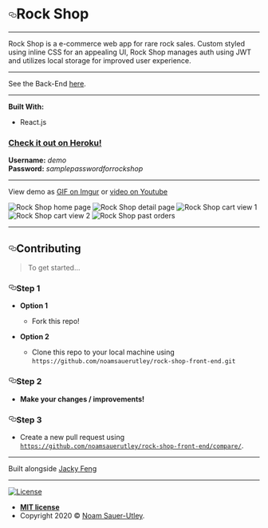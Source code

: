 
<h1><a id="user-content-repository-title-goes-here" class="anchor" aria-hidden="true" href="#repository-title-goes-here"><svg class="octicon octicon-link" viewBox="0 0 16 16" version="1.1" width="16" height="16" aria-hidden="true"><path fill-rule="evenodd" d="M4 9h1v1H4c-1.5 0-3-1.69-3-3.5S2.55 3 4 3h4c1.45 0 3 1.69 3 3.5 0 1.41-.91 2.72-2 3.25V8.59c.58-.45 1-1.27 1-2.09C10 5.22 8.98 4 8 4H4c-.98 0-2 1.22-2 2.5S3 9 4 9zm9-3h-1v1h1c1 0 2 1.22 2 2.5S13.98 12 13 12H9c-.98 0-2-1.22-2-2.5 0-.83.42-1.64 1-2.09V6.25c-1.09.53-2 1.84-2 3.25C6 11.31 7.55 13 9 13h4c1.45 0 3-1.69 3-3.5S14.5 6 13 6z"></path></svg></a>Rock Shop</h1>

<hr>
</hr>

<p>Rock Shop is a e-commerce web app for rare rock sales. Custom styled using inline CSS for an appealing UI, Rock Shop manages auth using JWT and utilizes local storage for improved user experience.</p>

<hr></hr>
<p>
  See the Back-End <a href="https://github.com/noamsauerutley/rock-shop-api">here</a>.
</p>
<hr></hr>

<p><strong>Built With:</strong></p>
<ul>
  <li>React.js</li>
</ul>
  <h3><a href="https://rock-shop-app.herokuapp.com/" >Check it out on Heroku!</a></h3>
  <p> <b>Username:</b> <i>demo</i> <br>
  <b>Password:</b> <i>samplepasswordforrockshop</i>
  </p>
<hr></hr>

  <div>
  <p>View demo as <a href="https://i.imgur.com/fmhe992.gif">GIF on Imgur</a> or <a href="https://youtu.be/R62OYe9zGXo">video on Youtube</a></p>
</div>  

<div display="flex" flex-direction="row" flex-wrap="wrap" text-align="center" justify-content="space-around">
    <img src="https://i.imgur.com/njfhdkT.png" alt="Rock Shop home page"/>
    <img src="https://i.imgur.com/7soMOTQ.png" alt="Rock Shop detail page"/>
    <img src="https://i.imgur.com/BwnqzD2.png" alt="Rock Shop cart view 1"/>
    <img src="https://i.imgur.com/qBohR2p.png" alt="Rock Shop cart view 2"/>
    <img src="https://i.imgur.com/j7Utd0p.png" alt="Rock Shop past orders"/>

</div>
<hr>
</hr>
<h2><a id="user-content-contributing" class="anchor" aria-hidden="true" href="#contributing"><svg class="octicon octicon-link" viewBox="0 0 16 16" version="1.1" width="16" height="16" aria-hidden="true"><path fill-rule="evenodd" d="M4 9h1v1H4c-1.5 0-3-1.69-3-3.5S2.55 3 4 3h4c1.45 0 3 1.69 3 3.5 0 1.41-.91 2.72-2 3.25V8.59c.58-.45 1-1.27 1-2.09C10 5.22 8.98 4 8 4H4c-.98 0-2 1.22-2 2.5S3 9 4 9zm9-3h-1v1h1c1 0 2 1.22 2 2.5S13.98 12 13 12H9c-.98 0-2-1.22-2-2.5 0-.83.42-1.64 1-2.09V6.25c-1.09.53-2 1.84-2 3.25C6 11.31 7.55 13 9 13h4c1.45 0 3-1.69 3-3.5S14.5 6 13 6z"></path></svg></a>Contributing</h2>
<blockquote>
<p>To get started...</p>
</blockquote>

<h3><a id="user-content-step-1" class="anchor" aria-hidden="true" href="#step-1"><svg class="octicon octicon-link" viewBox="0 0 16 16" version="1.1" width="16" height="16" aria-hidden="true"><path fill-rule="evenodd" d="M4 9h1v1H4c-1.5 0-3-1.69-3-3.5S2.55 3 4 3h4c1.45 0 3 1.69 3 3.5 0 1.41-.91 2.72-2 3.25V8.59c.58-.45 1-1.27 1-2.09C10 5.22 8.98 4 8 4H4c-.98 0-2 1.22-2 2.5S3 9 4 9zm9-3h-1v1h1c1 0 2 1.22 2 2.5S13.98 12 13 12H9c-.98 0-2-1.22-2-2.5 0-.83.42-1.64 1-2.09V6.25c-1.09.53-2 1.84-2 3.25C6 11.31 7.55 13 9 13h4c1.45 0 3-1.69 3-3.5S14.5 6 13 6z"></path></svg></a>Step 1</h3>
<ul>
<li>
<p><strong>Option 1</strong></p>
<ul>
<li> Fork this repo!</li>
</ul>
</li>
<li>
<p><strong>Option 2</strong></p>
<ul>
<li> Clone this repo to your local machine using <code>https://github.com/noamsauerutley/rock-shop-front-end.git</code></li>
</ul>
</li>
</ul>
<h3><a id="user-content-step-2" class="anchor" aria-hidden="true" href="#step-2"><svg class="octicon octicon-link" viewBox="0 0 16 16" version="1.1" width="16" height="16" aria-hidden="true"><path fill-rule="evenodd" d="M4 9h1v1H4c-1.5 0-3-1.69-3-3.5S2.55 3 4 3h4c1.45 0 3 1.69 3 3.5 0 1.41-.91 2.72-2 3.25V8.59c.58-.45 1-1.27 1-2.09C10 5.22 8.98 4 8 4H4c-.98 0-2 1.22-2 2.5S3 9 4 9zm9-3h-1v1h1c1 0 2 1.22 2 2.5S13.98 12 13 12H9c-.98 0-2-1.22-2-2.5 0-.83.42-1.64 1-2.09V6.25c-1.09.53-2 1.84-2 3.25C6 11.31 7.55 13 9 13h4c1.45 0 3-1.69 3-3.5S14.5 6 13 6z"></path></svg></a>Step 2</h3>

<ul>
<li><strong>Make your changes / improvements!</strong> </li>
</ul>
<h3><a id="user-content-step-3" class="anchor" aria-hidden="true" href="#step-3"><svg class="octicon octicon-link" viewBox="0 0 16 16" version="1.1" width="16" height="16" aria-hidden="true"><path fill-rule="evenodd" d="M4 9h1v1H4c-1.5 0-3-1.69-3-3.5S2.55 3 4 3h4c1.45 0 3 1.69 3 3.5 0 1.41-.91 2.72-2 3.25V8.59c.58-.45 1-1.27 1-2.09C10 5.22 8.98 4 8 4H4c-.98 0-2 1.22-2 2.5S3 9 4 9zm9-3h-1v1h1c1 0 2 1.22 2 2.5S13.98 12 13 12H9c-.98 0-2-1.22-2-2.5 0-.83.42-1.64 1-2.09V6.25c-1.09.53-2 1.84-2 3.25C6 11.31 7.55 13 9 13h4c1.45 0 3-1.69 3-3.5S14.5 6 13 6z"></path></svg></a>Step 3</h3>
<ul>
<li> Create a new pull request using <a href="https://github.com/noamsauerutley/rock-shop-front-end/compare/"><code>https://github.com/noamsauerutley/rock-shop-front-end/compare/</code></a>.</li>
</ul>

<hr>
</hr>

Built alongside <a href="https://github.com/jfeng530">Jacky Feng</a>
<hr></hr>

<a href="http://badges.mit-license.org" rel="nofollow"><img src="https://camo.githubusercontent.com/107590fac8cbd65071396bb4d04040f76cde5bde/687474703a2f2f696d672e736869656c64732e696f2f3a6c6963656e73652d6d69742d626c75652e7376673f7374796c653d666c61742d737175617265" alt="License" data-canonical-src="http://img.shields.io/:license-mit-blue.svg?style=flat-square" style="max-width:100%;"></a>
<ul>
<li><strong><a href="http://opensource.org/licenses/mit-license.php" rel="nofollow">MIT license</a></strong></li>
<li>Copyright 2020 © <a href="https://www.noamsauerutley.com/" rel="nofollow">Noam Sauer-Utley</a>.</li>
</ul>
